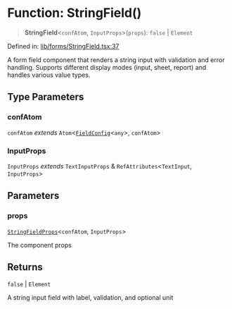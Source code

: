 # Function: StringField()

> **StringField**\<`confAtom`, `InputProps`\>(`props`): `false` \| `Element`

Defined in: [lib/forms/StringField.tsx:37](https://github.com/aldesgroup/goaldn/blob/b43e92ae42dcd6febc9c2c8f0742ef8c669d44f6/lib/forms/StringField.tsx#L37)

A form field component that renders a string input with validation and error handling.
Supports different display modes (input, sheet, report) and handles various value types.

## Type Parameters

### confAtom

`confAtom` *extends* `Atom`\<[`FieldConfig`](../type-aliases/FieldConfig.md)\<`any`\>, `confAtom`\>

### InputProps

`InputProps` *extends* `TextInputProps` & `RefAttributes`\<`TextInput`, `InputProps`\>

## Parameters

### props

[`StringFieldProps`](../type-aliases/StringFieldProps.md)\<`confAtom`, `InputProps`\>

The component props

## Returns

`false` \| `Element`

A string input field with label, validation, and optional unit
